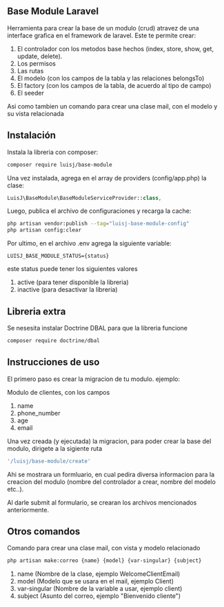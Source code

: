 ## Base Module Laravel
Herramienta para crear la base de un modulo (crud) atravez de una interface grafica en el framework de laravel. Este te permite crear:
1. El controlador con los metodos base hechos (index, store, show, get, update, delete).
2. Los permisos
3. Las rutas
4. El modelo (con los campos de la tabla y las relaciones belongsTo)
5. El factory (con los campos de la tabla, de acuerdo al tipo de campo)
6. El seeder

Asi como tambien un comando para crear una clase mail, con el modelo y su vista relacionada

## Instalación
Instala la libreria con composer:
```bash
composer require luisj/base-module
```
Una vez instalada, agrega en el array de providers (config/app.php) la clase:
```php
LuisJ\BaseModule\BaseModuleServiceProvider::class,
```
Luego, publica el archivo de configuraciones y recarga la cache:
```bash
php artisan vendor:publish --tag="luisj-base-module-config"
php artisan config:clear
```
Por ultimo, en el archivo .env agrega la siguiente variable:
```env
LUISJ_BASE_MODULE_STATUS={status}
```
este status puede tener los siguientes valores
1. active (para tener disponible la libreria)
2. inactive (para desactivar la libreria)

## Libreria extra
Se nesesita instalar Doctrine DBAL para que la libreria funcione
```bash
composer require doctrine/dbal
```

## Instrucciones de uso
El primero paso es crear la migracion de tu modulo. ejemplo:

Modulo de clientes, con los campos
1. name 
2. phone_number 
3. age 
4. email

Una vez creada (y ejecutada) la migracion, para poder crear la base del modulo, dirigete a la sigiente ruta
```php
'/luisj/base-module/create'
```
Ahi se mostrara un formluario, en cual pedira diversa informacion para la creacion del modulo (nombre del controlador a crear, nombre del modelo etc..).

Al darle submit al formulario, se crearan los archivos mencionados anteriormente.

## Otros comandos
Comando para crear una clase mail, con vista y modelo relacionado
```bash
php artisan make:correo {name} {model} {var-singular} {subject}
```
1. name (Nombre de la clase, ejemplo WelcomeClientEmail)
2. model (Modelo que se usara en el mail, ejemplo Client)
3. var-singular (Nombre de la variable a usar, ejemplo client)
4. subject (Asunto del correo, ejemplo "Bienvenido cliente")
